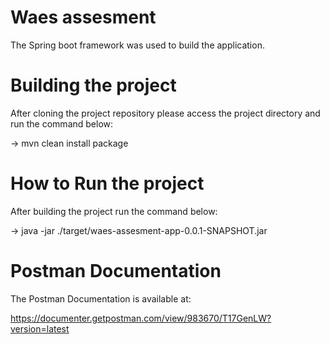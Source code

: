 # Waes assesment
The Spring boot framework was used to build the application.

# Building the project
<p>After cloning the project repository please access the project directory and run the command below:</p>
	-> mvn clean install package

# How to Run the project
<p>After building the project run the command below:</p>
    -> java -jar ./target/waes-assesment-app-0.0.1-SNAPSHOT.jar

# Postman Documentation
<p>The Postman Documentation is available at:</p>
<a href="https://documenter.getpostman.com/view/983670/T17GenLW?version=latest">https://documenter.getpostman.com/view/983670/T17GenLW?version=latest</a>
